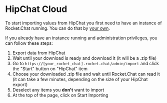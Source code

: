 # HipChat Cloud

To start importing values from HipChat you first need to have an instance of Rocket.Chat running. You can do that by [your own](https://docs.rocket.chat/developer-guides/quick-start/).

If you already have an instance running and administration privileges, you can follow these steps:

1. Export data from HipChat
2. Wait until your download is ready and download it \(it will be a .zip file\)
3. Go to `https://[your_rocket_chat].rocket.chat/admin/import` and click the "Start" button on "HipChat" item
4. Choose your downloaded .zip file and wait until Rocket.Chat can read it \(it can take a few minutes, depending on the size of your HipChat export\)
5. Deselect any items you **don't** want to import
6. At the top of the page, click on Start Importing

